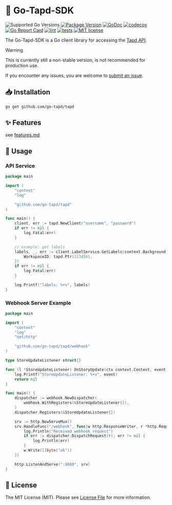 # 🚀 Go-Tapd-SDK

![Supported Go Versions](https://img.shields.io/badge/Go-%3E%3D1.22-blue)
[![Package Version](https://badgen.net/github/release/go-tapd/tapd/stable)](https://github.com/go-tapd/tapd/releases)
[![GoDoc](https://pkg.go.dev/badge/github.com/go-tapd/tapd)](https://pkg.go.dev/github.com/go-tapd/tapd)
[![codecov](https://codecov.io/gh/go-tapd/tapd/graph/badge.svg?token=QPTHZ5L9GT)](https://codecov.io/gh/go-tapd/tapd)
[![Go Report Card](https://goreportcard.com/badge/github.com/go-tapd/tapd)](https://goreportcard.com/report/github.com/go-tapd/tapd)
[![lint](https://github.com/go-tapd/tapd/actions/workflows/lint.yml/badge.svg)](https://github.com/go-tapd/tapd/actions/workflows/lint.yml)
[![tests](https://github.com/go-tapd/tapd/actions/workflows/test.yml/badge.svg)](https://github.com/go-tapd/tapd/actions/workflows/test.yml)
[![MIT license](https://img.shields.io/badge/license-MIT-brightgreen.svg)](https://opensource.org/licenses/MIT)

The Go-Tapd-SDK is a Go client library for accessing the [Tapd API](https://www.tapd.cn/).

> [!WARNING]  
> This is currently still a non-stable version, is not recommended for production use. 

If you encounter any issues, you are welcome to [submit an issue](https://github.com/go-tapd/tapd/issues/new).

## 📥 Installation

```bash
go get github.com/go-tapd/tapd
```

## ✨ Features

see [features.md](features.md)

## 🔧 Usage

### API Service

```go
package main

import (
	"context"
	"log"

	"github.com/go-tapd/tapd"
)

func main() {
	client, err := tapd.NewClient("username", "password")
	if err != nil {
		log.Fatal(err)
	}

	// example: get labels
	labels, _, err := client.LabelService.GetLabels(context.Background(), &tapd.GetLabelsRequest{
		WorkspaceID: tapd.Ptr(123456),
	})
	if err != nil {
		log.Fatal(err)
	}

	log.Printf("labels: %+v", labels)
}
```

### Webhook Server Example

```go
package main

import (
	"context"
	"log"
	"net/http"

	"github.com/go-tapd/tapd/webhook"
)

type StoreUpdateListener struct{}

func (l *StoreUpdateListener) OnStoryUpdate(ctx context.Context, event *webhook.StoryUpdateEvent) error {
	log.Printf("StoreUpdateListener: %+v", event)
	return nil
}

func main() {
	dispatcher := webhook.NewDispatcher(
		webhook.WithRegisters(&StoreUpdateListener{}),
	)
	dispatcher.Registers(&StoreUpdateListener{})

	srv := http.NewServeMux()
	srv.HandleFunc("/webhook", func(w http.ResponseWriter, r *http.Request) {
		log.Println("Received webhook request")
		if err := dispatcher.DispatchRequest(r); err != nil {
			log.Println(err)
		}
		w.Write([]byte("ok"))
	})

	http.ListenAndServe(":8080", srv)
}
```

## 📜 License

The MIT License (MIT). Please see [License File](LICENSE) for more information.